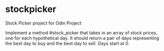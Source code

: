 # stockpicker
Stock Picker project for Odin Project

Implement a method #stock_picker that takes in an array of stock prices, one for each hypothetical day. 
It should return a pair of days representing the best day to buy and the best day to sell. 
Days start at 0.
